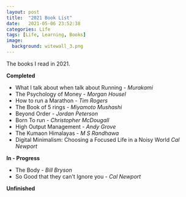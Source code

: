 ```yaml
---
layout: post
title:  "2021 Book List"
date:   2021-05-06 23:52:38
categories: Life
tags: [Life, Learning, Books]
image:
  background: witewall_3.png
---
```

The books I read in 2021.

**Completed**

- What I talk about when talk about Running  - _Murakami_
- The Psychology of Money - _Morgan Housel_
- How to run a Marathon - _Tim Rogers_
- The Book of 5 rings - _Miyamoto Mushashi_
- Beyond Order - _Jordan Peterson_
- Born To run - _Christopher McDougall_
- High Output Management - _Andy Grove_
- The Kumaon Himalayas - _M S Randhawa_
- Digital Minimalism: Choosing a Focused Life in a Noisy World  _Cal Newport_


**In - Progress**

- The Body - _Bill Bryson_
- So Good that they can't Ignore you - _Cal Newport_

**Unfinished**
